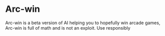 # Arc-win
Arc-win is a beta version of AI helping you to hopefully win arcade games, Arc-win is full of math and is not an exploit. Use responsibly
